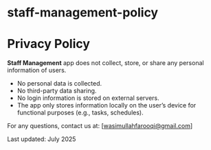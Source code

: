 # staff-management-policy
# Privacy Policy

**Staff Management** app does not collect, store, or share any personal information of users.

- No personal data is collected.
- No third-party data sharing.
- No login information is stored on external servers.
- The app only stores information locally on the user’s device for functional purposes (e.g., tasks, schedules).

For any questions, contact us at: [wasimullahfarooqi@gmail.com] 

Last updated: July 2025
